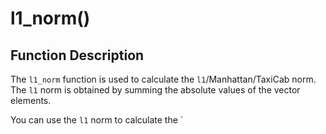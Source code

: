 # **l1_norm()**

## **Function Description**

The `l1_norm` function is used to calculate the `l1`/Manhattan/TaxiCab norm. The `l1` norm is obtained by summing the absolute values of the vector elements.

You can use the `l1` norm to calculate the `